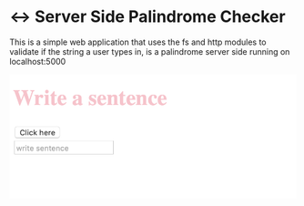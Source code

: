 # ↔️ Server Side Palindrome Checker

This is a simple web application that uses the fs and http modules to validate if the string a user types in, is a palindrome server side running on localhost:5000



![](game.png)
